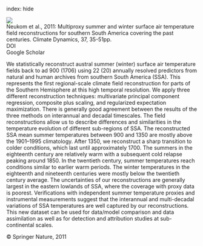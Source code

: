 index: hide

<div class="Citation">
    <div class="Citation-thumb CitationThumb-linked"  data-href="https://doi.org/10.1007/s00382-010-0793-3">
      <img src="https://static.claimspace.cloud/climate-study-static/refs/thumbs/5/Neukom_et_al_2011-thumb.png" />
    </div>

  <div class="Citation-body">
    <div class="Citation-text">Neukom et al., 2011: Multiproxy summer and winter surface air temperature field reconstructions for southern South America covering the past centuries. <span class="Article-journal">Climate Dynamics, </span><span class="Article-volume">37, </span>35-51pp.</div>
    <div class="Citation-links">
      <div class="CitationLink" data-href="https://doi.org/10.1007/s00382-010-0793-3">
        <div class="CitationLink-icon CitationLink-Doi"></div>
        <div class="CitationLink-text">DOI</div>
      </div>
      <div class="CitationLink" data-href="https://scholar.google.com/scholar?q=10.1007/s00382-010-0793-3">
        <div class="CitationLink-icon CitationLink-Scholar"></div>
        <div class="CitationLink-text">Google Scholar</div>
      </div>
    </div>
  </div>
</div>

We statistically reconstruct austral summer (winter) surface air temperature fields back to ad 900 (1706) using 22 (20) annually resolved predictors from natural and human archives from southern South America (SSA). This represents the first regional-scale climate field reconstruction for parts of the Southern Hemisphere at this high temporal resolution. We apply three different reconstruction techniques: multivariate principal component regression, composite plus scaling, and regularized expectation maximization. There is generally good agreement between the results of the three methods on interannual and decadal timescales. The field reconstructions allow us to describe differences and similarities in the temperature evolution of different sub-regions of SSA. The reconstructed SSA mean summer temperatures between 900 and 1350 are mostly above the 1901–1995 climatology. After 1350, we reconstruct a sharp transition to colder conditions, which last until approximately 1700. The summers in the eighteenth century are relatively warm with a subsequent cold relapse peaking around 1850. In the twentieth century, summer temperatures reach conditions similar to earlier warm periods. The winter temperatures in the eighteenth and nineteenth centuries were mostly below the twentieth century average. The uncertainties of our reconstructions are generally largest in the eastern lowlands of SSA, where the coverage with proxy data is poorest. Verifications with independent summer temperature proxies and instrumental measurements suggest that the interannual and multi-decadal variations of SSA temperatures are well captured by our reconstructions. This new dataset can be used for data/model comparison and data assimilation as well as for detection and attribution studies at sub-continental scales.

<div class="Citation-copy">
&copy; Springer Nature, 2011
</div>